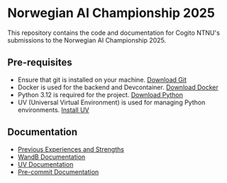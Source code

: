 # Norwegian AI Championship 2025

This repository contains the code and documentation for Cogito NTNU's submissions to the Norwegian AI Championship 2025.

## Pre-requisites

- Ensure that git is installed on your machine. [Download Git](https://git-scm.com/downloads)
- Docker is used for the backend and Devcontainer. [Download Docker](https://www.docker.com/products/docker-desktop)
- Python 3.12 is required for the project. [Download Python](https://www.python.org/downloads/)
- UV (Universal Virtual Environment) is used for managing Python environments. [Install UV](https://docs.astral.sh/uv/getting-started/installation/)

## Documentation

- [Previous Experiences and Strengths](docs/previous-experiences.md)
- [WandB Documentation](https://docs.wandb.ai/quickstart/)
- [UV Documentation](https://docs.astral.sh/uv/)
- [Pre-commit Documentation](https://pre-commit.com/)
